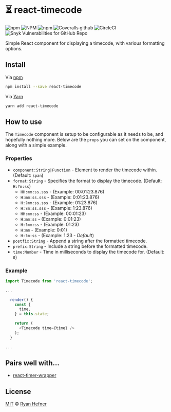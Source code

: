 # ⏳ react-timecode

![npm](https://img.shields.io/npm/v/react-timecode?style=flat-square)
![NPM](https://img.shields.io/npm/l/react-timecode?style=flat-square)
![npm](https://img.shields.io/npm/dt/react-timecode?style=flat-square)
![Coveralls github](https://img.shields.io/coveralls/github/ryanhefner/react-timecode?style=flat-square)
![CircleCI](https://img.shields.io/circleci/build/github/ryanhefner/react-timecode?style=flat-square)
![Snyk Vulnerabilities for GitHub Repo](https://img.shields.io/snyk/vulnerabilities/github/ryanhefner/react-timecode?style=flat-square)


Simple React component for displaying a timecode, with various formatting options.

## Install

Via [npm](https://npmjs.com/package/react-timecode)

```sh
npm install --save react-timecode
```

Via [Yarn](https://yarn.fyi/react-timecode)

```sh
yarn add react-timecode
```

## How to use

The `Timecode` component is setup to be configurable as it needs to be, and hopefully
nothing more. Below are the `props` you can set on the component, along with a
simple example.

### Properties

* `component:String|Function` - Element to render the timecode within. (Default: `span`)
* `format:String` - Specifies the format to display the timecode. (Default: `H:?m:ss`)
  * `HH:mm:ss.sss` - (Example: 00:01:23.876)
  * `H:mm:ss.sss` - (Example: 0:01:23.876)
  * `H:?mm:ss.sss` - (Example: 01:23.876)
  * `H:?m:ss.sss` - (Example: 1:23.876)
  * `HH:mm:ss` - (Example: 00:01:23)
  * `H:mm:ss` - (Example: 0:01:23)
  * `H:?mm:ss` - (Example: 01:23)
  * `H:mm` - (Example: 0:01)
  * `H:?m:ss` - (Example: 1:23 - _Default_)
* `postfix:String` - Append a string after the formatted timecode.
* `prefix:String` - Include a string before the formatted timecode.
* `time:Number` - Time in milliseconds to display the timecode for. (Default: `0`)

### Example

```js
import Timecode from 'react-timecode';

...

  render() {
    const {
      time,
    } = this.state;

    return (
      <Timecode time={time} />
    );
  }

...

```

## Pairs well with...

* [react-timer-wrapper](https://github.com/ryanhefner/react-timer-wrapper)

## License

[MIT](LICENSE) © [Ryan Hefner](https://www.ryanhefner.com)
